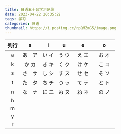 ```yaml
---
title: 日语五十音学习记录
date: 2023-04-22 20:35:29
tags: 学习
categories: 日语
thumbnail: https://i.postimg.cc/rpQMZmG5/image.png
---
```

| 列行        | a | i | u | e | o |
| :---: | :------: | :------: | :------: | :------:  | :------: |
|a|  あ　ア |  い  イ  |   う  ウ  |  え  エ　 |  お  オ　 |
|k|  か  カ |  き  キ  |   く  ク  |  け  ケ　 |  こ  コ　 |
|s|  さ　サ |  し  シ  |   す  ス  |  せ  セ　 |  そ  ソ　 |
|t|  た　タ |  ち  チ  |   つ  ッ  |  て  テ　 |  と  ト   |
|n|  な　ナ |  に  二  |   ぬ  ヌ  |  ね  ネ　 |  の  ノ   |
|h|
|m|
|y|
|r|

